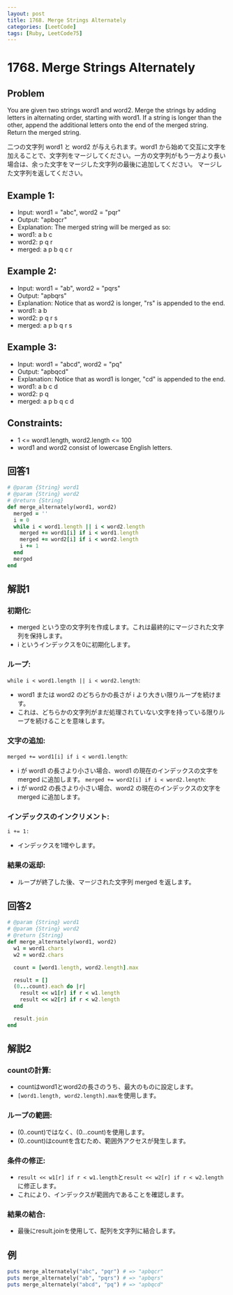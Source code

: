 ```yaml
---
layout: post
title: 1768. Merge Strings Alternately
categories: [LeetCode]
tags: [Ruby, LeetCode75]
---
```


# 1768. Merge Strings Alternately

## Problem

You are given two strings word1 and word2. Merge the strings by adding letters in alternating order, starting with word1. If a string is longer than the other, append the additional letters onto the end of the merged string.
Return the merged string.

二つの文字列 word1 と word2 が与えられます。word1 から始めて交互に文字を加えることで、文字列をマージしてください。一方の文字列がもう一方より長い場合は、余った文字をマージした文字列の最後に追加してください。
マージした文字列を返してください。

## Example 1:
- Input: word1 = "abc", word2 = "pqr"
- Output: "apbqcr"
- Explanation: The merged string will be merged as so:
- word1:  a   b   c
- word2:    p   q   r
- merged: a p b q c r

## Example 2:
- Input: word1 = "ab", word2 = "pqrs"
- Output: "apbqrs"
- Explanation: Notice that as word2 is longer, "rs" is appended to the end.
- word1:  a   b
- word2:    p   q   r   s
- merged: a p b q   r   s

## Example 3:
- Input: word1 = "abcd", word2 = "pq"
- Output: "apbqcd"
- Explanation: Notice that as word1 is longer, "cd" is appended to the end.
- word1:  a   b   c   d
- word2:    p   q
- merged: a p b q c   d

## Constraints:
- 1 <= word1.length, word2.length <= 100
- word1 and word2 consist of lowercase English letters.

## 回答1

```ruby
# @param {String} word1
# @param {String} word2
# @return {String}
def merge_alternately(word1, word2)
  merged = ''
  i = 0
  while i < word1.length || i < word2.length
    merged += word1[i] if i < word1.length
    merged += word2[i] if i < word2.length
    i += 1
  end
  merged
end
```
## 解説1

### 初期化:
- merged という空の文字列を作成します。これは最終的にマージされた文字列を保持します。
- i というインデックスを0に初期化します。

### ループ:
`while i < word1.length || i < word2.length`:
- word1 または word2 のどちらかの長さが i より大きい限りループを続けます。
- これは、どちらかの文字列がまだ処理されていない文字を持っている限りループを続けることを意味します。

### 文字の追加:
`merged += word1[i] if i < word1.length`:
- i が word1 の長さより小さい場合、word1 の現在のインデックスの文字を merged に追加します。
`merged += word2[i] if i < word2.length`:
- i が word2 の長さより小さい場合、word2 の現在のインデックスの文字を merged に追加します。

### インデックスのインクリメント:
`i += 1:`
- インデックスを1増やします。

### 結果の返却:
- ループが終了した後、マージされた文字列 merged を返します。

## 回答2

```ruby
# @param {String} word1
# @param {String} word2
# @return {String}
def merge_alternately(word1, word2)
  w1 = word1.chars
  w2 = word2.chars

  count = [word1.length, word2.length].max

  result = []
  (0...count).each do |r|
    result << w1[r] if r < w1.length
    result << w2[r] if r < w2.length
  end

  result.join
end
```

## 解説2

### countの計算:
- countはword1とword2の長さのうち、最大のものに設定します。
- `[word1.length, word2.length].max`を使用します。

### ループの範囲:
- (0..count)ではなく、(0...count)を使用します。
- (0..count)はcountを含むため、範囲外アクセスが発生します。

### 条件の修正:
- `result << w1[r] if r < w1.length`と`result << w2[r] if r < w2.length`に修正します。
- これにより、インデックスが範囲内であることを確認します。

### 結果の結合:
- 最後にresult.joinを使用して、配列を文字列に結合します。

## 例
```ruby
puts merge_alternately("abc", "pqr") # => "apbqcr"
puts merge_alternately("ab", "pqrs") # => "apbqrs"
puts merge_alternately("abcd", "pq") # => "apbqcd"
```

